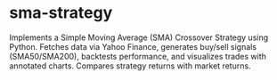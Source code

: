 # sma-strategy
Implements a Simple Moving Average (SMA) Crossover Strategy using Python. Fetches data via Yahoo Finance, generates buy/sell signals (SMA50/SMA200), backtests performance, and visualizes trades with annotated charts. Compares strategy returns with market returns.
